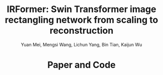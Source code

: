<h1 align = "center">IRFormer: Swin Transformer image rectangling network from scaling to reconstruction</h1>
<div align = "center">Yuan Mei, Mengsi Wang, Lichun Yang, Bin Tian, Kaijun Wu</div>
<h1 align = "center">Paper and Code</h1>
